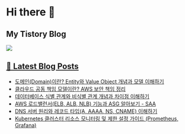 # Hi there 👋

## My Tistory Blog

<p>
    <a href="https://kylo8.tistory.com"><img src="https://img.shields.io/badge/Tistory-000000?style=flat-square&logo=Tistory&logoColor=white"/>
</p>

## 📕 Latest Blog Posts

<ul><li><a href='https://kylo8.tistory.com/entry/%EB%8F%84%EB%A9%94%EC%9D%B8Domain%EC%9D%B4%EB%9E%80-Entity%EC%99%80-Value-Object-%EA%B0%9C%EB%85%90%EA%B3%BC-%EB%AA%A8%EB%8D%B8-%EC%9D%B4%ED%95%B4%ED%95%98%EA%B8%B0' target='_blank'>도메인(Domain)이란? Entity와 Value Object 개념과 모델 이해하기</a></li><li><a href='https://kylo8.tistory.com/entry/%ED%81%B4%EB%9D%BC%EC%9A%B0%EB%93%9C-%EA%B3%B5%EB%8F%99-%EC%B1%85%EC%9E%84-%EB%AA%A8%EB%8D%B8%EC%9D%B4%EB%9E%80-AWS-%EB%B3%B4%EC%95%88-%EC%B1%85%EC%9E%84-%EC%A0%95%EB%A6%AC' target='_blank'>클라우드 공동 책임 모델이란? AWS 보안 책임 정리</a></li><li><a href='https://kylo8.tistory.com/entry/%EB%8D%B0%EC%9D%B4%ED%84%B0%EB%B2%A0%EC%9D%B4%EC%8A%A4-%EC%8B%9D%EB%B3%84-%EA%B4%80%EA%B3%84%EC%99%80-%EB%B9%84%EC%8B%9D%EB%B3%84-%EA%B4%80%EA%B3%84-%EA%B0%9C%EB%85%90%EA%B3%BC-%EC%B0%A8%EC%9D%B4%EC%A0%90-%EC%9D%B4%ED%95%B4%ED%95%98%EA%B8%B0' target='_blank'>데이터베이스 식별 관계와 비식별 관계 개념과 차이점 이해하기</a></li><li><a href='https://kylo8.tistory.com/entry/AWS-%EB%A1%9C%EB%93%9C%EB%B0%B8%EB%9F%B0%EC%84%9CELB-ALB-NLB-%EA%B8%B0%EB%8A%A5%EA%B3%BC-ASG-%EC%95%8C%EC%95%84%EB%B3%B4%EA%B8%B0-SAA' target='_blank'>AWS 로드밸런서(ELB, ALB, NLB) 기능과 ASG 알아보기 - SAA</a></li><li><a href='https://kylo8.tistory.com/entry/DNS-%EC%84%9C%EB%B2%84-%EC%9B%90%EB%A6%AC%EC%99%80-%EB%A0%88%EC%BD%94%EB%93%9C-%ED%83%80%EC%9E%85A-AAAA-NS-CNAME-%EC%9D%B4%ED%95%B4%ED%95%98%EA%B8%B0' target='_blank'>DNS 서버 원리와 레코드 타입(A, AAAA, NS, CNAME) 이해하기</a></li><li><a href='https://kylo8.tistory.com/entry/Kubernetes-%ED%81%B4%EB%9F%AC%EC%8A%A4%ED%84%B0-%EB%A6%AC%EC%86%8C%EC%8A%A4-%EB%AA%A8%EB%8B%88%ED%84%B0%EB%A7%81-%EB%B0%8F-%EC%A0%9C%ED%95%9C-%EC%84%A4%EC%A0%95-%EA%B0%80%EC%9D%B4%EB%93%9C-Prometheus-Grafana' target='_blank'>Kubernetes 클러스터 리소스 모니터링 및 제한 설정 가이드 (Prometheus, Grafana)</a></li></ul>